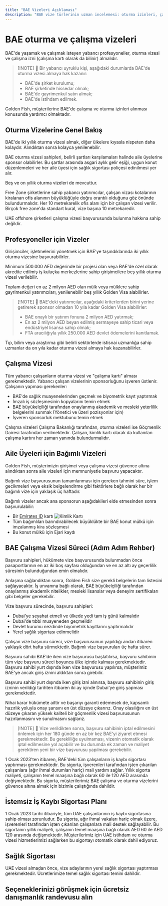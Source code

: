 ```yaml
---
title: "BAE Vizeleri Açıklaması"
description: "BAE vize türlerinin uzman incelemesi: oturma izinleri, çalışma vizeleri ve bağımlı vizeler. Gereksinimler ve işlemler hakkında bilmeniz gereken her şey."
---
```


# BAE oturma ve çalışma vizeleri

BAE'de yaşamak ve çalışmak isteyen yabancı profesyoneller, oturma vizesi ve çalışma izni (çalışma kartı olarak da bilinir) almalıdır.

> [!NOTE] 💚 Bir yabancı uyruklu kişi, aşağıdaki durumlarda BAE'de oturma vizesi almaya hak kazanır:
>
> - BAE'de şirket kurulumu;
> - BAE şirketinde hissedar olmak;
> - BAE'de gayrimenkul satın almak;
> - BAE'de istihdam edilmek.

Golden Fish, müşterilerine BAE'de çalışma ve oturma izinleri alınması konusunda yardımcı olmaktadır.

## Oturma Vizelerine Genel Bakış

BAE'de iki yıllık oturma vizesi almak, diğer ülkelere kıyasla nispeten daha kolaydır. Alındıktan sonra kolayca yenilenebilir.

BAE oturma vizesi sahipleri, belirli şartları karşılamaları halinde aile üyelerine sponsor olabilirler. Bu şartlar arasında asgari aylık gelir eşiği, uygun konut düzenlemeleri ve her aile üyesi için sağlık sigortası poliçesi edinilmesi yer alır.

Beş ve on yıllık oturma vizeleri de mevcuttur.

Free Zone şirketlerine sahip yabancı yatırımcılar, çalışan vizası kotalarının kiralanan ofis alanının büyüklüğüyle doğru orantılı olduğunu göz önünde bulundurmalıdır. Her 10 metrekarelik ofis alanı için bir çalışan vizesi verilir. Birçok free zone'da standart kural, vize başına 10 metrekaredir.

UAE offshore şirketleri çalışma vizesi başvurusunda bulunma hakkına sahip değildir.

## Profesyoneller için Vizeler

Girişimciler, işletmelerini yönetmek için BAE'ye taşındıklarında iki yıllık oturma vizesine başvurabilirler.

Minimum 500.000 AED değerinde bir projesi olan veya BAE'de özel olarak akredite edilmiş iş kuluçka merkezlerine sahip girişimcilere beş yıllık oturma vizesi verilebilir.

Toplam değeri en az 2 milyon AED olan mülk veya mülklere sahip gayrimenkul yatırımcıları, yenilenebilir beş yıllık Golden Visa alabilirler.

> [!NOTE] 💚 BAE'deki yatırımcılar, aşağıdaki kriterlerden birini yerine getirerek sponsor olmadan 10 yıla kadar Golden Visa alabilirler:
>
> - BAE onaylı bir yatırım fonuna 2 milyon AED yatırmak;
> - En az 2 milyon AED beyan edilmiş sermayeye sahip ticari veya endüstriyel lisansa sahip olmak;
> - FTA aracılığıyla yıllık 250.000 AED devlet ödemelerini kanıtlamak.

Tıp, bilim veya araştırma gibi belirli sektörlerde istisnai uzmanlığa sahip uzmanlar da on yıla kadar oturma vizesi almaya hak kazanabilirler.

## Çalışma Vizesi

Tüm yabancı çalışanların oturma vizesi ve "çalışma kartı" alması gerekmektedir. Yabancı çalışan vizelerinin sponsorluğunu işveren üstlenir. Çalışanın yapması gerekenler:

- BAE'de sağlık muayenelerinden geçmek ve biyometrik kayıt yaptırmak
- İmzalı iş sözleşmesinin kopyalarını temin etmek
- BAE büyükelçiliği tarafından onaylanmış akademik ve mesleki yeterlilik belgelerini sunmak (Yönetici ve üzeri pozisyonlar için)
- İşveren sponsorluk mektubunu temin etmek

Çalışma vizeleri Çalışma Bakanlığı tarafından, oturma vizeleri ise Göçmenlik Dairesi tarafından verilmektedir. Çalışan, kimlik kartı olarak da kullanılan çalışma kartını her zaman yanında bulundurmalıdır.

## Aile Üyeleri için Bağımlı Vizeleri

Golden Fish, müşterimizin girişimci veya çalışma vizesi güvence altına alındıktan sonra aile vizeleri için memnuniyetle başvuru yapacaktır.

Bağımlı vize başvurusunun tamamlanması için gereken tahmini süre, işlem gecikmeleri veya eksik belgelendirme gibi faktörlere bağlı olarak her bir bağımlı vize için yaklaşık üç haftadır.

Bağımlı vizeler ancak ana sponsorun aşağıdakileri elde etmesinden sonra başvurulabilir:

- Bir [Emirates ID](https://u.ae/en/information-and-services/visa-and-emirates-id/emirates-id) kartı ![Kimlik Kartı](/img/ILONMASKID.webp)
- Tüm bağımlıları barındırabilecek büyüklükte bir BAE konut mülkü için imzalanmış kira sözleşmesi
- Bu konut mülkü için Ejari kaydı

## BAE Çalışma Vizesi Süreci (Adım Adım Rehber)

Başvuru sahipleri, hükümete vize başvurusunda bulunmadan önce pasaportlarının en az iki boş sayfası olduğundan ve en az altı ay geçerlilik süresinin bulunduğundan emin olmalıdır.

Anlaşma sağlandıktan sonra, Golden Fish size gerekli belgelerin tam listesini sağlayacaktır. İş unvanına bağlı olarak, BAE büyükelçiliği tarafından onaylanmış akademik nitelikler, mesleki lisanslar veya deneyim sertifikaları gibi belgeler gerekebilir.

Vize başvuru sürecinde, başvuru sahipleri:

- Dubai'ye seyahat etmeli ve ülkede yedi tam iş günü kalmalıdır
- Dubai'de tıbbi muayeneden geçmelidir
- Devlet kurumu nezdinde biyometrik kayıtlarını yaptırmalıdır
- Yerel sağlık sigortası edinmelidir

Çalışan vize başvuru süreci, vize başvurusunun yapıldığı andan itibaren yaklaşık dört hafta sürmektedir. Bağımlı vize başvuruları üç hafta sürer.

Başvuru sahibi BAE'de iken vize başvurusu başlatılırsa, başvuru sahibinin tüm vize başvuru süreci boyunca ülke içinde kalması gerekmektedir. Başvuru sahibi yurt dışında iken vize başvurusu yapılırsa, müşterimiz BAE'ye ancak giriş iznini aldıktan sonra girebilir.

Başvuru sahibi yurt dışında iken giriş izni alınırsa, başvuru sahibinin giriş izninin verildiği tarihten itibaren iki ay içinde Dubai'ye giriş yapması gerekmektedir.

Nihai karar hükümete aittir ve başarıyı garanti edemesek de, kapsamlı hazırlık yoluyla onay şansını en üst düzeye çıkarırız. Onay olasılığını en üst düzeye çıkaran yüksek kaliteli bir göçmenlik vizesi başvurusunun hazırlanmasını ve sunulmasını sağlarız.

> [!NOTE] 💚 Vize verildikten sonra, başvuru sahibinin iptal edilmesini önlemek için her 180 günde en az bir kez BAE'yi ziyaret etmesi gerekmektedir.
> Bu gerekliliğe uyulmaması, vizenin otomatik olarak iptal edilmesine yol açabilir ve bu durumda ek zaman ve maliyet gerektiren yeni bir vize başvurusu yapılması gerekebilir.

1 Ocak 2023'ten itibaren, BAE'deki tüm çalışanların iş kaybı sigortası yaptırması gerekmektedir. Bu sigorta, işverenleri tarafından işten çıkarılan çalışanlara (ağır ihmal durumları hariç) mali yardım sağlar. Yıllık sigorta maliyeti, çalışanın temel maaşına bağlı olarak 60 ile 120 AED arasında değişmektedir. Bu sigorta, müşterilerimiz BAE çalışma ve oturma vizelerini güvence altına almak için bizimle çalıştığında dahildir.

## İstemsiz İş Kaybı Sigortası Planı

1 Ocak 2023 tarihi itibariyle, tüm UAE çalışanlarının iş kaybı sigortasına sahip olması zorunludur. Bu sigorta, ağır ihmal vakaları hariç olmak üzere, işverenleri tarafından işten çıkarılan çalışanlara mali destek sağlayabilir. Bu sigortanın yıllık maliyeti, çalışanın temel maaşına bağlı olarak AED 60 ile AED 120 arasında değişmektedir. Müşterilerimiz için UAE istihdam ve oturma vizesi hizmetlerimizi sağlarken bu sigortayı otomatik olarak dahil ediyoruz.

## Sağlık Sigortası

UAE vizesi almadan önce, vize adaylarının yerel sağlık sigortası yaptırması gerekmektedir. Ücretlerimize temel sağlık sigortası temini dahildir.

## Seçeneklerinizi görüşmek için ücretsiz danışmanlık randevusu alın

<ContactForm 
  mediaUrl="/img/iStock-2185912945.mp4"
  redirectUrl="https://goldenfish.ae/uae-business/company-registration/golden-visa" 
  selectLabel="BAE Vize Türü *"
  selectPlaceholder="Vize türünüzü seçin"
  messagePlaceholder="Lütfen durumunuzu ve gereksinimlerinizi açıklayın"
  :selectOptions="[
    '💼 Çalışma Vizesi + İş Kartı',
    '👨‍💼 Girişimci Vizesi (2 yıllık)',
    '🏢 Free Zone Şirket Vizesi',
    '👨‍👩‍👧‍👦 Aile Bağımlı Vizesi',
    '💳 Emirates ID Başvurusu',
    '💵 Aylık maaş 30.000 AED üzeri',
    '❓ Diğer Vize Hizmetleri',
    '💰 Golden Visa Uygunluk Kontrolü ➡️',
  ]"/>
